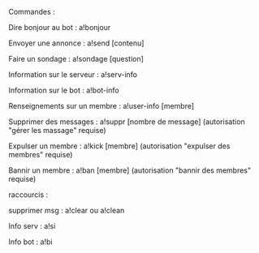 Commandes :

Dire bonjour au bot : a!bonjour 

Envoyer une annonce : a!send [contenu]

Faire un sondage : a!sondage [question]

Information sur le serveur : a!serv-info

Information sur le bot : a!bot-info


Renseignements sur un membre : a!user-info [membre] 

Supprimer des messages : a!suppr [nombre de message] (autorisation "gérer les massage" requise)

Expulser un membre : a!kick [membre] (autorisation "expulser des membres" requise)

Bannir un membre : a!ban [membre] (autorisation "bannir des membres" requise)



raccourcis :

supprimer msg : a!clear ou a!clean

Info serv : a!si

Info bot : a!bi
